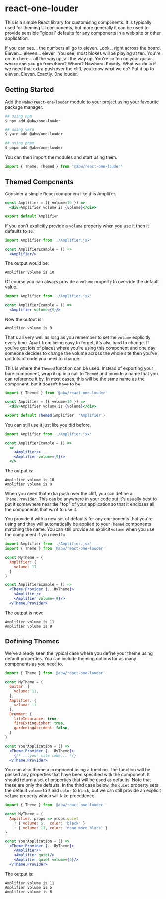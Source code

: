 # react-one-louder

This is a simple React library for customising components. It is typically
used for theming UI components, but more generally it can be used to provide
sensible "global" defaults for any components in a web site or other application.

If you can see... the numbers all go to eleven. Look... right across the
board. Eleven... eleven... eleven. You see, most blokes will be playing at
ten. You're on ten here... all the way up, all the way up. You're on ten on
your guitar... where can you go from there? Where? Nowhere. Exactly. What we
do is if we need that extra push over the cliff, you know what we do? Put it
up to eleven. Eleven. Exactly. One louder.

## Getting Started

Add the `@abw/react-one-louder` module to your project using your favourite
package manager.

```bash
## using npm
$ npm add @abw/one-louder

## using yarn
$ yarn add @abw/one-louder

## using pnpm
$ pnpm add @abw/one-louder
```

You can then import the modules and start using them.

```jsx
import { Theme, Themed } from '@abw/react-one-louder'
```


## Themed Components

Consider a simple React component like this Amplifier.

```jsx
const Amplifier = ({ volume=10 }) =>
  <div>Amplifier volume is {volume}</div>

export default Amplifier
```

If you don't explicitly provide a `volume` property when you use it then it
defaults to `10`.

```jsx
import Amplifier from './Amplifier.jsx'

const AmplifierExample = () =>
  <Amplifier/>
```

The output would be:

```
Amplifier volume is 10
```

Of course you can always provide a `volume` property to override the default value.

```jsx
import Amplifier from './Amplifier.jsx'

const AmplifierExample = () =>
  <Amplifier volume={9}/>
```

Now the output is:

```
Amplifier volume is 9
```

That's all very well as long as you remember to set the `volume` explicitly
every time. Apart from being easy to forget, it's also hard to change. If
you've got lots of places where you're using this component and one day
someone decides to change the volume across the whole site then you've got
lots of code you need to change.

This is where the `Themed` function can be used. Instead of exporting your
bare component, wrap it up in a call to `Themed` and provide a name that you
can reference it by. In most cases, this will be the same name as the
component, but it doesn't have to be.

```jsx
import { Themed } from '@abw/react-one-louder'

const Amplifier = ({ volume=10 }) =>
  <div>Amplifier volume is {volume}</div>

export default Themed(Amplifier, 'Amplifier')
```

You can still use it just like you did before.

```jsx
import Amplifier from './Amplifier.jsx'

const AmplifierExample = () =>
  <>
    <Amplifier/>
    <Amplifier volume={9}/>
  </>
```

The output is:

```
Amplifier volume is 10
Amplifier volume is 9
```

When you need that extra push over the cliff, you can define a
`Theme.Provider`. This can be anywhere in your code but it's usually best
to put it somewhere near the "top" of your application so that it encloses
all the components that want to use it.

You provide it with a new set of defaults for any components that you're
using and they will automatically be applied to your `Themed` components
matching the name. You can still provide an explicit `volume` when you use
the component if you need to.

```jsx
import Amplifier from './Amplifier.jsx'
import { Theme } from '@abw/react-one-louder'

const MyTheme = {
  Amplifier: {
    volume: 11
  }
}

const AmplifierExample = () =>
  <Theme.Provider {...MyTheme}>
    <Amplifier/>
    <Amplifier volume={9}/>
  </Theme.Provider>
```

The output is now:

```
Amplifier volume is 11
Amplifier volume is 9
```

## Defining Themes

We've already seen the typical case where you define your theme using
default properties. You can include theming options for as many components
as you need to.

```jsx
import { Theme } from '@abw/react-one-louder'

const MyTheme = {
  Guitar: {
    volume: 11,
  },
  Amplifier: {
    volume: 11
  },
  Drummer: {
    lifeInsurance: true,
    fireExtinguisher: true,
    gardeningAccident: false,
  }
}

const YourApplication = () =>
  <Theme.Provider {...MyTheme}>
    {/* ...your site code... */}
  </Theme.Provider>
```

You can also theme a component using a function. The function will be
passed any properties that have been specified with the component. It
should return a set of properties that will be used as defaults. Note that
these are only the defaults. In the third case below, the `quiet` property
sets the default `volume` to `5` and `color` to `black`, but we can still
provide an explicit `volume` property which will take precedence.

```jsx
import { Theme } from '@abw/react-one-louder'

const MyTheme = {
  Amplifier: props => props.quiet
    ? { volume: 5,  color: 'black' }
    : { volume: 11, color: 'none more black' }
}

const YourApplication = () =>
  <Theme.Provider {...MyTheme}>
    <Amplifier/>
    <Amplifier quiet/>
    <Amplifier quiet volume={6}/>
  </Theme.Provider>
```

The output is:

```
Amplifier volume is 11
Amplifier volume is 5
Amplifier volume is 6
```